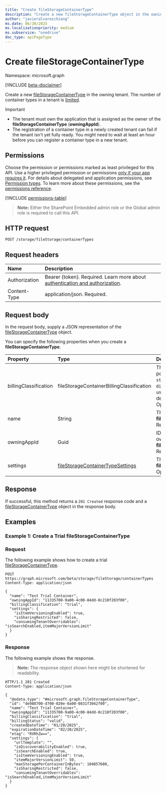 ```yaml
---
title: "Create fileStorageContainerType"
description: "Create a new fileStorageContainerType object in the owning tenant."
author: "javieralvarezchiang"
ms.date: 06/30/2025
ms.localizationpriority: medium
ms.subservice: "onedrive"
doc_type: apiPageType
---
```


# Create fileStorageContainerType

Namespace: microsoft.graph

[!INCLUDE [beta-disclaimer](../../includes/beta-disclaimer.md)]

Create a new [fileStorageContainerType](../resources/filestoragecontainertype.md) in the owning tenant. The number of container types in a tenant is [limited](/sharepoint/dev/embedded/development/limits-calling).

> [!IMPORTANT]
> * The tenant must own the application that is assigned as the owner of the **fileStorageContainerType** (**owningAppId**).
> * The registration of a container type in a newly created tenant can fail if the tenant isn't yet fully ready. You might need to wait at least an hour before you can register a container type in a new tenant.

## Permissions

Choose the permission or permissions marked as least privileged for this API. Use a higher privileged permission or permissions [only if your app requires it](/graph/permissions-overview#best-practices-for-using-microsoft-graph-permissions). For details about delegated and application permissions, see [Permission types](/graph/permissions-overview#permission-types). To learn more about these permissions, see the [permissions reference](/graph/permissions-reference).

<!-- {
  "blockType": "permissions",
  "name": "filestorage-post-containertypes-permissions"
}
-->
[!INCLUDE [permissions-table](../includes/permissions/filestorage-post-containertypes-permissions.md)]

>**Note:**
> Either the SharePoint Embedded admin role or the Global admin role is required to call this API.

## HTTP request

<!-- {
  "blockType": "ignored"
}
-->
``` http
POST /storage/fileStorage/containerTypes
```

## Request headers

|Name|Description|
|:---|:---|
|Authorization|Bearer {token}. Required. Learn more about [authentication and authorization](/graph/auth/auth-concepts).|
|Content-Type|application/json. Required.|

## Request body

In the request body, supply a JSON representation of the [fileStorageContainerType](../resources/filestoragecontainertype.md) object.

You can specify the following properties when you create a **fileStorageContainerType**.

|Property|Type|Description|
|:---|:---|:---|
|billingClassification|fileStorageContainerBillingClassification|The billing type. The possible values are: `standard`, `trial`, `directToCustomer`, `unknownFutureValue`. The default value is `standard`. Optional.|
|name|String|The name of the **fileStorageContainerType**. Required.|
|owningAppId|Guid|ID of the application that owns the **fileStorageContainerType**. Required.|
|settings|[fileStorageContainerTypeSettings](../resources/filestoragecontainertypesettings.md)|The settings of the **fileStorageContainerType**. Optional.|

## Response

If successful, this method returns a `201 Created` response code and a [fileStorageContainerType](../resources/filestoragecontainertype.md) object in the response body.

## Examples

### Example 1: Create a Trial fileStorageContainerType

### Request
The following example shows how to create a trial [fileStorageContainerType](../resources/filestoragecontainertype.md).
<!-- {
  "blockType": "request",
  "name": "create_filestoragecontainertype_from_"
}
-->
``` http
POST https://graph.microsoft.com/beta/storage/fileStorage/containerTypes
Content-Type: application/json

{
  "name": "Test Trial Container",
  "owningAppId": "11335700-9a00-4c00-84dd-0c210f203f00",
  "billingClassification": "trial",
  "settings": {
    "isItemVersioningEnabled": true,
    "isSharingRestricted": false,
    "consumingTenantOverridables": "isSearchEnabled,itemMajorVersionLimit"
  }
}
```


### Response
The following example shows the response.
>**Note:** The response object shown here might be shortened for readability.
<!-- {
  "blockType": "response",
  "truncated": true,
  "@odata.type": "microsoft.graph.fileStorageContainerType"
}
-->
``` http
HTTP/1.1 201 Created
Content-Type: application/json

{
  "@odata.type": "#microsoft.graph.fileStorageContainerType",
  "id": "de988700-d700-020e-0a00-0831f3042f00",
  "name": "Test Trial Container",
  "owningAppId": "11335700-9a00-4c00-84dd-0c210f203f00",
  "billingClassification": "trial",
  "billingStatus": "valid",
  "createdDateTime": "01/20/2025",
  "expirationDateTime": "02/20/2025",
  "etag": "RVRhZw==",
  "settings": {
    "urlTemplate": "",
    "isDiscoverabilityEnabled": true,
    "isSearchEnabled": true,
    "isItemVersioningEnabled": true,
    "itemMajorVersionLimit": 50,
    "maxStoragePerContainerInBytes": 104857600,
    "isSharingRestricted": false,
    "consumingTenantOverridables": "isSearchEnabled,itemMajorVersionLimit"
  }
}
```
